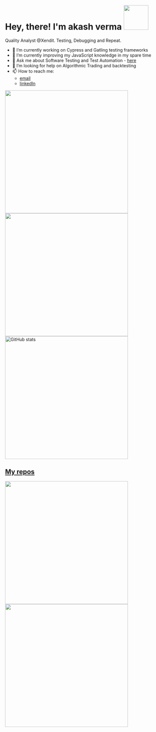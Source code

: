 
<h1>Hey, there! I'm akash verma
<img height="80px" src="https://media.giphy.com/media/Sl7mtK9fwjl8WlsY6H/giphy.gif?cid=790b7611a1f22979f3e4746aa36c7b55f8cd61d67d380fdb&rid=giphy.gif&ct=s"/></h1>

Quality Analyst @Xendit. Testing, Debugging and Repeat.

-   🔭  I’m currently working on Cypress and Gatling testing frameworks
-   🌱  I’m currently improving my JavaScript knowledge in my spare time
-   💬  Ask me about Software Testing and Test Automation - [here](https://github.com/akashverma24/akashverma24/issues)
-   🤔  I’m looking for help on Algorithmic Trading and backtesting
-   📫  How to reach me:
    -   [email](mailto:akash2492@outlook.com)
    -   [linkedIn](https://www.linkedin.com/in/akash-verma-28163499/)
  
<p align="left">

  <a href="https://github.com/akashverma24"><img width="400" src="https://github-readme-stats.vercel.app/api?username=akashverma24&cache_seconds=86400&count_private=true&show_icons=true&theme=gruvbox">
  <a href="https://github.com/akashverma24"><img width="400" src="https://github-readme-stats.vercel.app/api/top-langs/?username=akashverma24&hide=html,scss,css,shell&langs_count=10&layout=compact&theme=gruvbox">
  <a href="https://github.com/akashverma24"><img width="400" src="https://github-readme-streak-stats.herokuapp.com?user=akashverma24&theme=dark&background=282828&stroke=fe8019&ring=fe8019&currStreakNum=fabd2f&currStreakLabel=fabd2f&dates=FEE6F4&fire=FE84C3" alt="GitHub stats"/>
  
  </p>
  
## My repos
    
<p align="left">
  
   <a href="https://github.com/akashverma24/RestAPIFramework"><img width="400" src="https://github-readme-stats.vercel.app/api/pin/?username=akashverma24&repo=RestAPIFramework&langs_count=5&theme=gruvbox">
  <a href="https://github.com/akashverma24/web-cucumber-framework"><img width="400" src="https://github-readme-stats.vercel.app/api/pin/?username=akashverma24&card_height=300&&repo=web-cucumber-framework&langs_count=5&layout=compact&theme=gruvbox">

</p>  